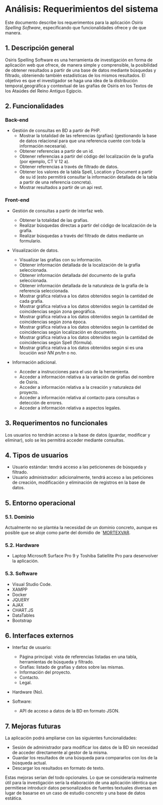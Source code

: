 # Análisis: Requerimientos del sistema

Este documento describe los requerimentos para la aplicación _Osiris Spelling Software_, especificando que funcionalidades ofrece y de que manera.

## 1. Descripción general

Osiris Spelling Software es una herramienta de investigación en forma de aplicación web que ofrece, de manera simple y comprensible, la posibilidad de obtener resultados a partir de una base de datos mediante búsquedas y filtrado, obteniendo también estadísticas de los mismos resultados. El objetivo es que el investigador se haga una idea de la distribución temporal,geográfica y contextual de las grafías de Osiris en los Textos de los Ataúdes del Reino Antiguo Egipcio.

## 2. Funcionalidades


### Back-end

- Gestión de consultas en BD a partir de PHP.
	+ Mostrar la totalidad de las referencias (grafías) (gestionando la base de datos relacional para que una referencia cuente con toda la información necesaria).
	+ Obtener referencias a partir de un id.
	+ Obtener referencias a partir del código del localización de la grafía (por ejemplo, CT V 12 a).
	+ Obtener referencias a través de filtrado de datos.
	+ Obtener los valores de la tabla Spell, Location y Document a partir de su id (esto permitirá consultar la información detallada de la tabla a partir de una referencia concreta).
	+ Mostrar resultados a partir de un api rest.

### Front-end

- Gestión de consultas a partir de interfaz web.
	+ Obtener la totalidad de las grafías.
	+ Realizar búsquedas directas a partir del código de localización de la grafía.
	+ Realizar búsquedas a través del filtrado de datos mediante un formulario.

- Visualización de datos.
	+ Visualizar las grafías con su información.
	+ Obtener información detallada de la localización de la grafía seleccionada.
	+ Obtener información detallada del documento de la grafía seleccionada.
	+ Obtener información detallada de la naturaleza de la grafía de la referencia seleccionada.
	+ Mostrar gráfica relativa a los datos obtenidos según la cantidad de cada grafía.
	+ Mostrar gráfica relativa a los datos obtenidos según la cantidad de coincidencias según zona geográfica.
	+ Mostrar gráfica relativa a los datos obtenidos según la cantidad de coincidencias según zona época.
	+ Mostrar gráfica relativa a los datos obtenidos según la cantidad de coincidencias según localización en documento.
	+ Mostrar gráfica relativa a los datos obtenidos según la cantidad de coincidencias según Spell (fórmula).
	+ Mostrar gráfica relativa a los datos obtenidos según si es una locución _wsir NN pn/tn_ o no.

- Información adicional.
	+ Acceder a instrucciones para el uso de la herramienta.
	+ Acceder a información relativa a la variación de grafías del nombre de Osiris.
	+ Acceder a información relativa a la creación y naturaleza del proyecto.
	+ Acceder a información relativa al contacto para consultas o detección de errores.
	+ Acceder a información relativa a aspectos legales.


 
## 3. Requerimentos no funcionales

Los usuarios no tendrán acceso a la base de datos (guardar, modificar y eliminar), solo se les permitirá acceder mediante consultas.



## 4. Tipos de usuarios

- Usuario estándar: tendrá acceso a las peticionenes de búsqueda y filtrado. 
- Usuario administrador: adicionalmente, tendrá acceso a las peticiones de creación, modificación y eliminación de registros en la base de datos.


## 5. Entorno operacional

### 5.1. Dominio

Actualmente no se plantéa la necesidad de un dominio concreto, aunque es posible que se aloje como parte del domidio de `[MORTEXVAR](https://www.mortexvar.com/).

### 5.2. Hardware

- Laptop Microsoft Surface Pro 9 y Toshiba Satiellite Pro para desenvolver la aplicación.


### 5.3. Software

- Visual Studio Code.
- XAMPP
- Docker
- JQUERY
- AJAX
- CHART.JS
- DataTables
- Bootstrap


## 6. Interfaces externos

- Interfaz de usuario:
	+ Página principal: vista de referencias listadas en una tabla, herramientas de búsqueda y filtrado.
	+ Grafías: listado de grafías y datos sobre las mismas.
	+ Información del proyecto.
	+ Contacto.
	+ Legal.

- Hardware (No).

- Software:
	+ API de acceso a datos de la BD en formato JSON.


## 7. Mejoras futuras

La aplicación podrá ampliarse con las siguientes funcionalidades:

- Sesión de administrador para modificar los datos de la BD sin necesidad de acceder directamente al gestor de la misma. 
- Guardar los resultados de una búsqueda para compararlos con los de la búsqueda actual.
- Descargar los resultados en formato de texto.
  
Estas mejoras serían del todo opcionales. Lo que se consideraría realmente útil para la investigación sería la elaboración de una aplicación idéntica que permitiese introducir datos personalizados de fuentes textuales diversas en lugar de basarse en un caso de estudio concreto y una base de datos estática.

